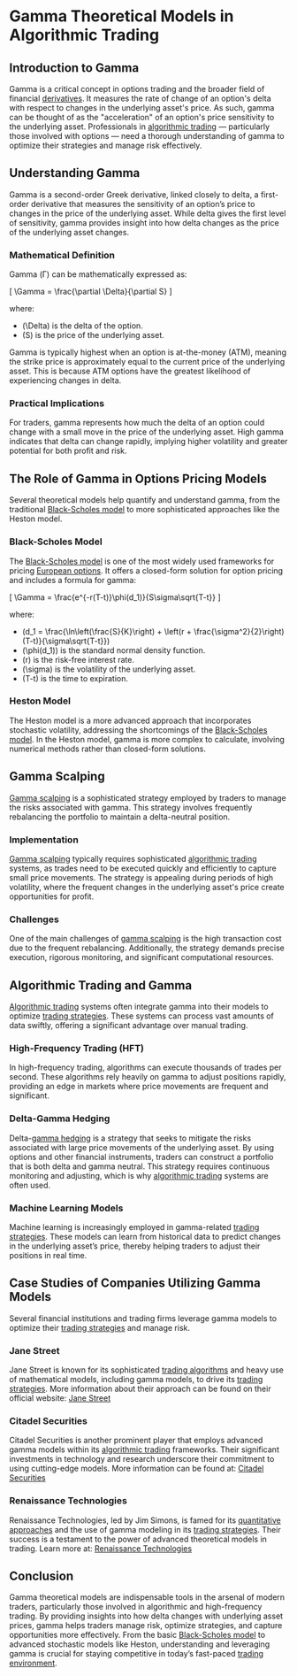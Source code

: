 # Gamma Theoretical Models in Algorithmic Trading

## Introduction to Gamma
Gamma is a critical concept in options trading and the broader field of financial [derivatives](../d/derivatives.md). It measures the rate of change of an option's delta with respect to changes in the underlying asset's price. As such, gamma can be thought of as the "acceleration" of an option's price sensitivity to the underlying asset. Professionals in [algorithmic trading](../a/algorithmic_trading.md) — particularly those involved with options — need a thorough understanding of gamma to optimize their strategies and manage risk effectively.

## Understanding Gamma
Gamma is a second-order Greek derivative, linked closely to delta, a first-order derivative that measures the sensitivity of an option’s price to changes in the price of the underlying asset. While delta gives the first level of sensitivity, gamma provides insight into how delta changes as the price of the underlying asset changes. 

### Mathematical Definition
Gamma (Γ) can be mathematically expressed as:

\[ \Gamma = \frac{\partial \Delta}{\partial S} \]

where:
- \(\Delta\) is the delta of the option.
- \(S\) is the price of the underlying asset.

Gamma is typically highest when an option is at-the-money (ATM), meaning the strike price is approximately equal to the current price of the underlying asset. This is because ATM options have the greatest likelihood of experiencing changes in delta.

### Practical Implications
For traders, gamma represents how much the delta of an option could change with a small move in the price of the underlying asset. High gamma indicates that delta can change rapidly, implying higher volatility and greater potential for both profit and risk.

## The Role of Gamma in Options Pricing Models
Several theoretical models help quantify and understand gamma, from the traditional [Black-Scholes model](../b/black-scholes_model.md) to more sophisticated approaches like the Heston model.

### Black-Scholes Model
The [Black-Scholes model](../b/black-scholes_model.md) is one of the most widely used frameworks for pricing [European options](../e/european_options.md). It offers a closed-form solution for option pricing and includes a formula for gamma:

\[ \Gamma = \frac{e^{-r(T-t)}\phi(d_1)}{S\sigma\sqrt{T-t}} \]

where:
- \(d_1 = \frac{\ln\left(\frac{S}{K}\right) + \left(r + \frac{\sigma^2}{2}\right)(T-t)}{\sigma\sqrt{T-t}}\)
- \(\phi(d_1)\) is the standard normal density function.
- \(r\) is the risk-free interest rate.
- \(\sigma\) is the volatility of the underlying asset.
- \(T-t\) is the time to expiration.

### Heston Model
The Heston model is a more advanced approach that incorporates stochastic volatility, addressing the shortcomings of the [Black-Scholes model](../b/black-scholes_model.md). In the Heston model, gamma is more complex to calculate, involving numerical methods rather than closed-form solutions.

## Gamma Scalping
[Gamma scalping](../g/gamma_scalping.md) is a sophisticated strategy employed by traders to manage the risks associated with gamma. This strategy involves frequently rebalancing the portfolio to maintain a delta-neutral position. 

### Implementation
[Gamma scalping](../g/gamma_scalping.md) typically requires sophisticated [algorithmic trading](../a/algorithmic_trading.md) systems, as trades need to be executed quickly and efficiently to capture small price movements. The strategy is appealing during periods of high volatility, where the frequent changes in the underlying asset's price create opportunities for profit.

### Challenges
One of the main challenges of [gamma scalping](../g/gamma_scalping.md) is the high transaction cost due to the frequent rebalancing. Additionally, the strategy demands precise execution, rigorous monitoring, and significant computational resources.

## Algorithmic Trading and Gamma
[Algorithmic trading](../a/algorithmic_trading.md) systems often integrate gamma into their models to optimize [trading strategies](../t/trading_strategies.md). These systems can process vast amounts of data swiftly, offering a significant advantage over manual trading.

### High-Frequency Trading (HFT)
In high-frequency trading, algorithms can execute thousands of trades per second. These algorithms rely heavily on gamma to adjust positions rapidly, providing an edge in markets where price movements are frequent and significant.

### Delta-Gamma Hedging
Delta-[gamma hedging](../g/gamma_hedging.md) is a strategy that seeks to mitigate the risks associated with large price movements of the underlying asset. By using options and other financial instruments, traders can construct a portfolio that is both delta and gamma neutral. This strategy requires continuous monitoring and adjusting, which is why [algorithmic trading](../a/algorithmic_trading.md) systems are often used.

### Machine Learning Models
Machine learning is increasingly employed in gamma-related [trading strategies](../t/trading_strategies.md). These models can learn from historical data to predict changes in the underlying asset’s price, thereby helping traders to adjust their positions in real time.

## Case Studies of Companies Utilizing Gamma Models
Several financial institutions and trading firms leverage gamma models to optimize their [trading strategies](../t/trading_strategies.md) and manage risk.

### Jane Street
Jane Street is known for its sophisticated [trading algorithms](../t/trading_algorithms.md) and heavy use of mathematical models, including gamma models, to drive its [trading strategies](../t/trading_strategies.md). More information about their approach can be found on their official website: [Jane Street](https://www.janestreet.com/)

### Citadel Securities
Citadel Securities is another prominent player that employs advanced gamma models within its [algorithmic trading](../a/algorithmic_trading.md) frameworks. Their significant investments in technology and research underscore their commitment to using cutting-edge models. More information can be found at: [Citadel Securities](https://www.citadelsecurities.com/)

### Renaissance Technologies
Renaissance Technologies, led by Jim Simons, is famed for its [quantitative approaches](../q/quantitative_approaches.md) and the use of gamma modeling in its [trading strategies](../t/trading_strategies.md). Their success is a testament to the power of advanced theoretical models in trading. Learn more at: [Renaissance Technologies](https://www.rentec.com/)

## Conclusion
Gamma theoretical models are indispensable tools in the arsenal of modern traders, particularly those involved in algorithmic and high-frequency trading. By providing insights into how delta changes with underlying asset prices, gamma helps traders manage risk, optimize strategies, and capture opportunities more effectively. From the basic [Black-Scholes model](../b/black-scholes_model.md) to advanced stochastic models like Heston, understanding and leveraging gamma is crucial for staying competitive in today’s fast-paced [trading environment](../t/trading_environment.md).
